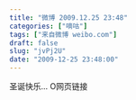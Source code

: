 ```yaml
---
title: "微博 2009.12.25 23:48"
categories: ["嘀咕"]
tags: ["来自微博 weibo.com"]
draft: false
slug: "jvPj2U"
date: "2009-12-25 23:48:00"
---
```


<p>圣诞快乐...  O网页链接 ​​​​</p>
